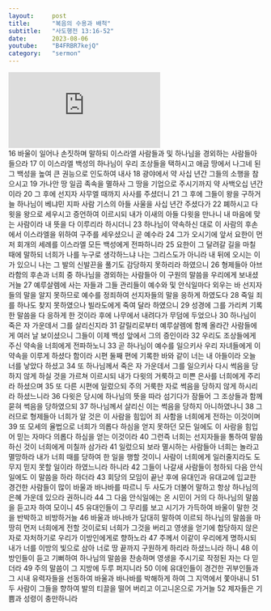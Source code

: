 ```yaml
---
layout:     post
title:      "복음의 수용과 배척"
subtitle:	"사도행전 13:16-52"
date:       2023-08-06
youtube:    "B4FRBR7kejQ"
category:   "sermon"
---
```


<div class="youtube">
    <iframe src="https://www.youtube.com/embed/B4FRBR7kejQ" title="YouTube video player" frameborder="0" allow="accelerometer; autoplay; clipboard-write; encrypted-media; gyroscope; picture-in-picture; web-share" allowfullscreen></iframe>
</div>
16 바울이 일어나 손짓하며 말하되 이스라엘 사람들과 및 하나님을 경외하는 사람들아 들으라
17 이 이스라엘 백성의 하나님이 우리 조상들을 택하시고 애굽 땅에서 나그네 된 그 백성을 높여 큰 권능으로 인도하여 내사
18 광야에서 약 사십 년간 그들의 소행을 참으시고
19 가나안 땅 일곱 족속을 멸하사 그 땅을 기업으로 주시기까지 약 사백오십 년간이라
20 그 후에 선지자 사무엘 때까지 사사를 주셨더니  
21 그 후에 그들이 왕을 구하거늘 하나님이 베냐민 지파 사람 기스의 아들 사울을 사십 년간 주셨다가
22 폐하시고 다윗을 왕으로 세우시고 증언하여 이르시되 내가 이새의 아들 다윗을 만나니 내 마음에 맞는 사람이라 내 뜻을 다 이루리라 하시더니
23 하나님이 약속하신 대로 이 사람의 후손에서 이스라엘을 위하여 구주를 세우셨으니 곧 예수라
24 그가 오시기에 앞서 요한이 먼저 회개의 세례를 이스라엘 모든 백성에게 전파하니라
25 요한이 그 달려갈 길을 마칠 때에 말하되 너희가 나를 누구로 생각하느냐 나는 그리스도가 아니라 내 뒤에 오시는 이가 있으니 나는 그 발의 신발끈을 풀기도 감당하지 못하리라 하였으니
26 형제들아 아브라함의 후손과 너희 중 하나님을 경외하는 사람들아 이 구원의 말씀을 우리에게 보내셨거늘
27 예루살렘에 사는 자들과 그들 관리들이 예수와 및 안식일마다 외우는 바 선지자들의 말을 알지 못하므로 예수를 정죄하여 선지자들의 말을 응하게 하였도다
28 죽일 죄를 하나도 찾지 못하였으나 빌라도에게 죽여 달라 하였으니
29 성경에 그를 가리켜 기록한 말씀을 다 응하게 한 것이라 후에 나무에서 내려다가 무덤에 두었으나
30 하나님이 죽은 자 가운데서 그를 살리신지라  
31 갈릴리로부터 예루살렘에 함께 올라간 사람들에게 여러 날 보이셨으니 그들이 이제 백성 앞에서 그의 증인이라
32 우리도 조상들에게 주신 약속을 너희에게 전파하노니
33 곧 하나님이 예수를 일으키사 우리 자녀들에게 이 약속을 이루게 하셨다 함이라 시편 둘째 편에 기록한 바와 같이 너는 내 아들이라 오늘 너를 낳았다 하셨고
34 또 하나님께서 죽은 자 가운데서 그를 일으키사 다시 썩음을 당하지 않게 하실 것을 가르쳐 이르시되 내가 다윗의 거룩하고 미쁜 은사를 너희에게 주리라 하셨으며
35 또 다른 시편에 일렀으되 주의 거룩한 자로 썩음을 당하지 않게 하시리라 하셨느니라  
36 다윗은 당시에 하나님의 뜻을 따라 섬기다가 잠들어 그 조상들과 함께 묻혀 썩음을 당하였으되
37 하나님께서 살리신 이는 썩음을 당하지 아니하였나니
38 그러므로 형제들아 너희가 알 것은 이 사람을 힘입어 죄 사함을 너희에게 전하는 이것이며
39 또 모세의 율법으로 너희가 의롭다 하심을 얻지 못하던 모든 일에도 이 사람을 힘입어 믿는 자마다 의롭다 하심을 얻는 이것이라
40 그런즉 너희는 선지자들을 통하여 말씀하신 것이 너희에게 미칠까 삼가라  
41 일렀으되 보라 멸시하는 사람들아 너희는 놀라고 멸망하라 내가 너희 때를 당하여 한 일을 행할 것이니 사람이 너희에게 일러줄지라도 도무지 믿지 못할 일이라 하였느니라 하니라
42 그들이 나갈새 사람들이 청하되 다음 안식일에도 이 말씀을 하라 하더라
43 회당의 모임이 끝난 후에 유대인과 유대교에 입교한 경건한 사람들이 많이 바울과 바나바를 따르니 두 사도가 더불어 말하고 항상 하나님의 은혜 가운데 있으라 권하니라
44 그 다음 안식일에는 온 시민이 거의 다 하나님의 말씀을 듣고자 하여 모이니
45 유대인들이 그 무리를 보고 시기가 가득하여 바울이 말한 것을 반박하고 비방하거늘  
46 바울과 바나바가 담대히 말하여 이르되 하나님의 말씀을 마땅히 먼저 너희에게 전할 것이로되 너희가 그것을 버리고 영생을 얻기에 합당하지 않은 자로 자처하기로 우리가 이방인에게로 향하노라
47 주께서 이같이 우리에게 명하시되 내가 너를 이방의 빛으로 삼아 너로 땅 끝까지 구원하게 하리라 하셨느니라 하니
48 이방인들이 듣고 기뻐하여 하나님의 말씀을 찬송하며 영생을 주시기로 작정된 자는 다 믿더라
49 주의 말씀이 그 지방에 두루 퍼지니라
50 이에 유대인들이 경건한 귀부인들과 그 시내 유력자들을 선동하여 바울과 바나바를 박해하게 하여 그 지역에서 쫓아내니  
51 두 사람이 그들을 향하여 발의 티끌을 떨어 버리고 이고니온으로 가거늘
52 제자들은 기쁨과 성령이 충만하니라
